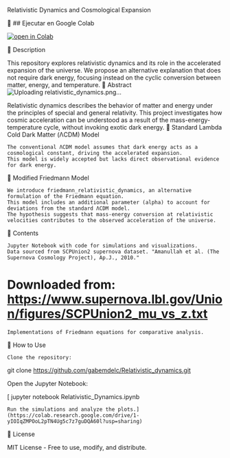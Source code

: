 Relativistic Dynamics and Cosmological Expansion

📌 ## Ejecutar en Google Colab

[![open in Colab](https://colab.research.google.com/assets/colab-badge.svg)](https://colab.research.google.com/github/gabemdelc/Relativistic_dynamics/blob/main/code/relative%20dynamic.ipynb)



📌 Description

This repository explores relativistic dynamics and its role in the accelerated expansion of the universe. We propose an alternative explanation that does not require dark energy, focusing instead on the cyclic conversion between matter, energy, and temperature.
🔬 Abstract
![Uploading relativistic_dynamics.png…]()

Relativistic dynamics describes the behavior of matter and energy under the principles of special and general relativity.
This project investigates how cosmic acceleration can be understood as a result of the mass-energy-temperature cycle, without invoking exotic dark energy.
🔹 Standard Lambda Cold Dark Matter (ΛCDM) Model

    The conventional ΛCDM model assumes that dark energy acts as a cosmological constant, driving the accelerated expansion.
    This model is widely accepted but lacks direct observational evidence for dark energy.

🔹 Modified Friedmann Model

    We introduce friedmann_relativistic_dynamics, an alternative formulation of the Friedmann equation.
    This model includes an additional parameter (alpha) to account for deviations from the standard ΛCDM model.
    The hypothesis suggests that mass-energy conversion at relativistic velocities contributes to the observed acceleration of the universe.

📂 Contents

    Jupyter Notebook with code for simulations and visualizations.
    Data sourced from SCPUnion2 supernova dataset. "Amanullah et al. (The Supernova Cosmology Project), Ap.J., 2010."
  # Downloaded from: https://www.supernova.lbl.gov/Union/figures/SCPUnion2_mu_vs_z.txt
    Implementations of Friedmann equations for comparative analysis.

📌 How to Use

    Clone the repository:

git clone https://github.com/gabemdelc/Relativistic_dynamics.git

Open the Jupyter Notebook:

[    jupyter notebook Relativistic_Dynamics.ipynb

    Run the simulations and analyze the plots.](https://colab.research.google.com/drive/1-yIOIqZMPOoL2pTN4Ug5c7z7guDQA60l?usp=sharing)

📜 License

MIT License - Free to use, modify, and distribute.
